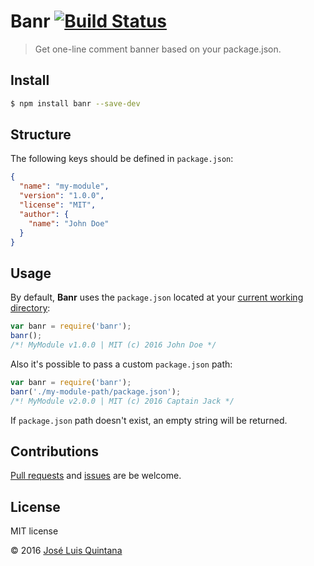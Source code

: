 # Banr [![Build Status](https://travis-ci.org/joseluisq/banr.svg?branch=master)](https://travis-ci.org/joseluisq/banr)
> Get one-line comment banner based on your package.json.

## Install

```sh
$ npm install banr --save-dev
```

## Structure
The following keys should be defined in `package.json`:

```json
{
  "name": "my-module",
  "version": "1.0.0",
  "license": "MIT",
  "author": {
    "name": "John Doe"
  }
}
```

## Usage

By default, **Banr** uses the `package.json` located at your [current working directory](https://nodejs.org/api/process.html#process_process_cwd):

```js
var banr = require('banr');
banr();
/*! MyModule v1.0.0 | MIT (c) 2016 John Doe */
```

Also it's possible to pass a custom `package.json` path:

```js
var banr = require('banr');
banr('./my-module-path/package.json');
/*! MyModule v2.0.0 | MIT (c) 2016 Captain Jack */
```

If `package.json` path doesn't exist, an empty string will be returned.

## Contributions
[Pull requests](https://github.com/joseluisq/banr/pulls) and [issues](https://github.com/joseluisq/banr/issues) are be welcome.

## License
MIT license

© 2016 [José Luis Quintana](http://git.io/joseluisq)
